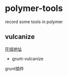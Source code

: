 polymer-tools
============

record some tools in polymer

## vulcanize

[在线地址](https://github.com/Polymer/vulcanize)

* grunt-vulcanize

grunt插件